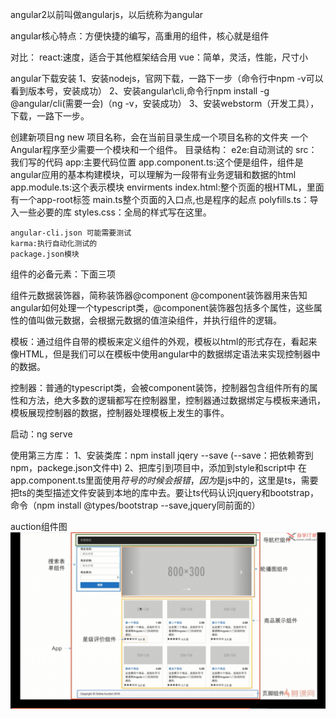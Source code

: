 angular2以前叫做angularjs，以后统称为angular

angular核心特点：方便快捷的编写，高重用的组件，核心就是组件

对比：
	react:速度，适合于其他框架结合用
	vue：简单，灵活，性能，尺寸小

angular下载安装
1、安装nodejs，官网下载，一路下一步（命令行中npm -v可以看到版本号，安装成功）
2、安装angular\cli,命令行npm install -g @angular/cli(需要一会)（ng -v，安装成功）
3、安装webstorm（开发工具），下载，一路下一步。

创建新项目ng new 项目名称，会在当前目录生成一个项目名称的文件夹
一个Angular程序至少需要一个模块和一个组件。
目录结构：
	e2e:自动测试的
	src：我们写的代码
		app:主要代码位置
			app.component.ts:这个便是组件，组件是angular应用的基本构建模块，可以理解为一段带有业务逻辑和数据的html
			app.module.ts:这个表示模块
		envirments
		index.html:整个页面的根HTML，里面有一个app-root标签
		main.ts整个页面的入口点,也是程序的起点
		polyfills.ts：导入一些必要的库
		styles.css：全局的样式写在这里。

	angular-cli.json 可能需要测试
	karma:执行自动化测试的
	package.json模块
组件的必备元素：下面三项

组件元数据装饰器，简称装饰器@component
@component装饰器用来告知angular如何处理一个typescript类，@component装饰器包括多个属性，这些属性的值叫做元数据，会根据元数据的值渲染组件，并执行组件的逻辑。

模板：通过组件自带的模板来定义组件的外观，模板以html的形式存在，看起来像HTML，但是我们可以在模板中使用angular中的数据绑定语法来实现控制器中的数据。

控制器：普通的typescript类，会被component装饰，控制器包含组件所有的属性和方法，绝大多数的逻辑都写在控制器里，控制器通过数据绑定与模板来通讯，模板展现控制器的数据，控制器处理模板上发生的事件。

启动：ng serve

使用第三方库：
1、安装类库：npm install jqery --save (--save：把依赖寄到npm，packege.json文件中)
2、把库引到项目中，添加到style和script中
   在app.component.ts里面使用$符号的时候会报错，因为$是js中的，这里是ts，需要把ts的类型描述文件安装到本地的库中去。要让ts代码认识jquery和bootstrap，命令（npm install @types/bootstrap --save,jquery同前面的）
   
auction组件图
![auction组件图](https://github.com/CoderMrD/Note/blob/master/auction%E7%BB%84%E4%BB%B6.png)
